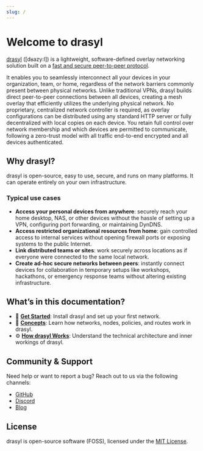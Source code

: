 ```yaml
---
slug: /
---
```


# Welcome to drasyl

[drasyl](https://github.com/drasyl/drasyl-rs) ([dʁazy:l]) is a lightweight, software-defined overlay networking solution built on a [fast and secure peer-to-peer protocol](https://github.com/drasyl/drasyl-rs/tree/master/drasyl-p2p).

It enables you to seamlessly interconnect all your devices in your organization, team, or home, regardless of the network barriers commonly present between physical networks.
Unlike traditional VPNs, drasyl builds direct peer-to-peer connections between all devices, creating a mesh overlay that efficiently utilizes the underlying physical network.
No proprietary, centralized network controller is required, as overlay configurations can be distributed using any standard HTTP server or fully decentralized with local copies on each device.
You retain full control over network membership and which devices are permitted to communicate, following a zero-trust model with all traffic end-to-end encrypted and all devices authenticated.

## Why drasyl?

drasyl is open-source, easy to use, secure, and runs on many platforms. It can operate entirely on your own infrastructure.

### Typical use cases

- **Access your personal devices from anywhere**: securely reach your home desktop, NAS, or other devices without the hassle of setting up a VPN, configuring port forwarding, or maintaining DynDNS.
- **Access restricted organizational resources from home**: gain controlled access to internal services without opening firewall ports or exposing systems to the public Internet.
- **Link distributed teams or sites**: work securely across locations as if everyone were connected to the same local network.
- **Create ad-hoc secure networks between peers**: instantly connect devices for collaboration in temporary setups like workshops, hackathons, or emergency response teams without altering existing infrastructure.

## What’s in this documentation?

- 🚀 [**Get Started**](get-started): Install drasyl and set up your first network.
- 📖 [**Concepts**](concepts): Learn how networks, nodes, policies, and routes work in drasyl.
- ⚙️ [**How drasyl Works**](architecture): Understand the technical architecture and inner workings of drasyl.

## Community & Support

Need help or want to report a bug? Reach out to us via the following channels:

- [GitHub](https://github.com/drasyl/drasyl)
- [Discord](https://discord.gg/2tcZPy7BCu)
- [Blog](https://drasyl.org/blog)

## License

drasyl is open-source software (FOSS), licensed under the [MIT License](https://github.com/drasyl/drasyl-rs/blob/master/LICENSE).